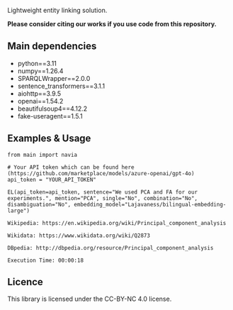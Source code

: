 Lightweight entity linking solution.

**Please consider citing our works if you use code from this repository.**

## Main dependencies
* python==3.11
* numpy==1.26.4
* SPARQLWrapper==2.0.0
* sentence_transformers==3.1.1
* aiohttp==3.9.5
* openai==1.54.2
* beautifulsoup4==4.12.2
* fake-useragent==1.5.1

## Examples & Usage

```
from main import navia

# Your API token which can be found here (https://github.com/marketplace/models/azure-openai/gpt-4o)
api_token = "YOUR_API_TOKEN"

EL(api_token=api_token, sentence="We used PCA and FA for our experiments.", mention="PCA", single="No", combination="No", disambiguation="No", embedding_model="Lajavaness/bilingual-embedding-large")
```

```
Wikipedia: https://en.wikipedia.org/wiki/Principal_component_analysis

Wikidata: https://www.wikidata.org/wiki/Q2873

DBpedia: http://dbpedia.org/resource/Principal_component_analysis

Execution Time: 00:00:18
```

## Licence
This library is licensed under the CC-BY-NC 4.0 license.